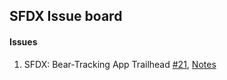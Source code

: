 ## SFDX Issue board

#### Issues
1. SFDX: Bear-Tracking App Trailhead [#21](https://github.com/cw-infinite/CW_Main/issues/21), [Notes]()
